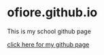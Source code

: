 # ofiore.github.io

This is my school github page

[click here for my github page](https://github.com/ofiore.net)

